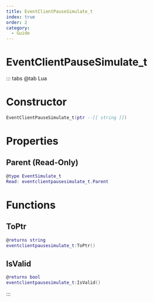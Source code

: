 ```yaml
---
title: EventClientPauseSimulate_t
index: true
order: 2
category:
  - Guide
---
```


# EventClientPauseSimulate_t

::: tabs
@tab Lua
# Constructor
```lua
EventClientPauseSimulate_t(ptr --[[ string ]])
```
# Properties
## Parent (Read-Only)
```lua
@type EventSimulate_t
Read: eventclientpausesimulate_t.Parent
```
# Functions
## ToPtr
```lua
@returns string
eventclientpausesimulate_t:ToPtr()
```
## IsValid
```lua
@returns bool
eventclientpausesimulate_t:IsValid()
```

:::